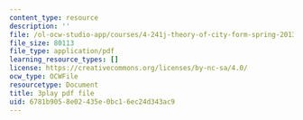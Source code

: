 ```yaml
---
content_type: resource
description: ''
file: /ol-ocw-studio-app/courses/4-241j-theory-of-city-form-spring-2013/6781b9058e02435e0bc16ec24d343ac9_fyQFGf2z4gQ.pdf
file_size: 80113
file_type: application/pdf
learning_resource_types: []
license: https://creativecommons.org/licenses/by-nc-sa/4.0/
ocw_type: OCWFile
resourcetype: Document
title: 3play pdf file
uid: 6781b905-8e02-435e-0bc1-6ec24d343ac9
---
```

